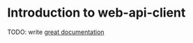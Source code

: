 # Introduction to web-api-client

TODO: write [great documentation](http://jacobian.org/writing/great-documentation/what-to-write/)
